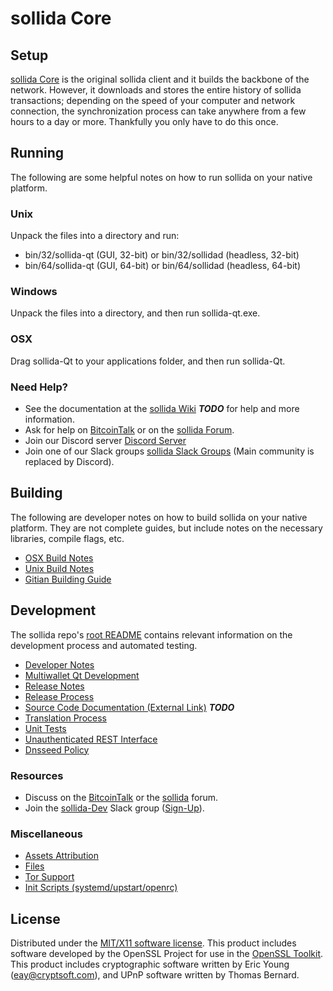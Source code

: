sollida Core
=====================

Setup
---------------------
[sollida Core](http://sollida.org/wallet) is the original sollida client and it builds the backbone of the network. However, it downloads and stores the entire history of sollida transactions; depending on the speed of your computer and network connection, the synchronization process can take anywhere from a few hours to a day or more. Thankfully you only have to do this once.

Running
---------------------
The following are some helpful notes on how to run sollida on your native platform.

### Unix

Unpack the files into a directory and run:

- bin/32/sollida-qt (GUI, 32-bit) or bin/32/sollidad (headless, 32-bit)
- bin/64/sollida-qt (GUI, 64-bit) or bin/64/sollidad (headless, 64-bit)

### Windows

Unpack the files into a directory, and then run sollida-qt.exe.

### OSX

Drag sollida-Qt to your applications folder, and then run sollida-Qt.

### Need Help?

* See the documentation at the [sollida Wiki](https://en.bitcoin.it/wiki/Main_Page) ***TODO***
for help and more information.
* Ask for help on [BitcoinTalk](https://bitcointalk.org/index.php?topic=1262920.0) or on the [sollida Forum](http://forum.sollida.org/).
* Join our Discord server [Discord Server](https://discord.sollida.org)
* Join one of our Slack groups [sollida Slack Groups](https://sollida.org/slack-logins/) (Main community is replaced by Discord).

Building
---------------------
The following are developer notes on how to build sollida on your native platform. They are not complete guides, but include notes on the necessary libraries, compile flags, etc.

- [OSX Build Notes](build-osx.md)
- [Unix Build Notes](build-unix.md)
- [Gitian Building Guide](gitian-building.md)

Development
---------------------
The sollida repo's [root README](https://github.com/sollida-Project/sollida/blob/master/README.md) contains relevant information on the development process and automated testing.

- [Developer Notes](developer-notes.md)
- [Multiwallet Qt Development](multiwallet-qt.md)
- [Release Notes](release-notes.md)
- [Release Process](release-process.md)
- [Source Code Documentation (External Link)](https://dev.visucore.com/bitcoin/doxygen/) ***TODO***
- [Translation Process](translation_process.md)
- [Unit Tests](unit-tests.md)
- [Unauthenticated REST Interface](REST-interface.md)
- [Dnsseed Policy](dnsseed-policy.md)

### Resources

* Discuss on the [BitcoinTalk](https://bitcointalk.org/index.php?topic=1262920.0) or the [sollida](http://forum.sollida.org/) forum.
* Join the [sollida-Dev](https://sollida-dev.slack.com/) Slack group ([Sign-Up](https://sollida-dev.herokuapp.com/)).

### Miscellaneous
- [Assets Attribution](assets-attribution.md)
- [Files](files.md)
- [Tor Support](tor.md)
- [Init Scripts (systemd/upstart/openrc)](init.md)

License
---------------------
Distributed under the [MIT/X11 software license](http://www.opensource.org/licenses/mit-license.php).
This product includes software developed by the OpenSSL Project for use in the [OpenSSL Toolkit](https://www.openssl.org/). This product includes
cryptographic software written by Eric Young ([eay@cryptsoft.com](mailto:eay@cryptsoft.com)), and UPnP software written by Thomas Bernard.
